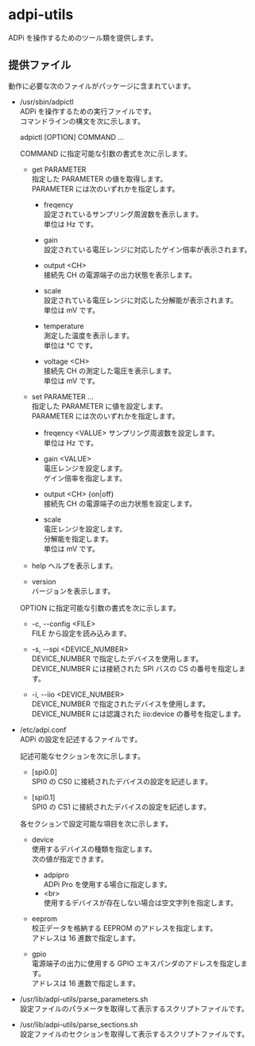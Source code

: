 adpi-utils
==========

ADPi を操作するためのツール類を提供します。

## 提供ファイル
動作に必要な次のファイルがパッケージに含まれています。

* /usr/sbin/adpictl  
  ADPi を操作するための実行ファイルです。  
  コマンドラインの構文を次に示します。  

  adpictl [OPTION] COMMAND ...

  COMMAND に指定可能な引数の書式を次に示します。  

  + get PARAMETER  
    指定した PARAMETER の値を取得します。  
    PARAMETER には次のいずれかを指定します。  

    - freqency  
      設定されているサンプリング周波数を表示します。  
      単位は Hz です。  

    - gain  
      設定されている電圧レンジに対応したゲイン倍率が表示されます。  

    - output \<CH\>  
      接続先 CH の電源端子の出力状態を表示します。  

    - scale  
      設定されている電圧レンジに対応した分解能が表示されます。  
      単位は mV です。  

    - temperature  
      測定した温度を表示します。  
      単位は ℃ です。  

    - voltage \<CH\>  
      接続先 CH の測定した電圧を表示します。  
      単位は mV です。  

  + set PARAMETER ...  
    指定した PARAMETER に値を設定します。  
    PARAMETER には次のいずれかを指定します。  

    - freqency \<VALUE\>
      サンプリング周波数を設定します。  
      単位は Hz です。  

    - gain \<VALUE\>  
      電圧レンジを設定します。  
      ゲイン倍率を指定します。  

    - output \<CH\> {on|off}  
      接続先 CH の電源端子の出力状態を設定します。  

    - scale  
      電圧レンジを設定します。  
      分解能を指定します。  
      単位は mV です。  

  + help
    ヘルプを表示します。

  + version  
    バージョンを表示します。  

  OPTION に指定可能な引数の書式を次に示します。  

  + -c, --config \<FILE\>  
    FILE から設定を読み込みます。  

  + -s, --spi <DEVICE_NUMBER>  
    DEVICE_NUMBER で指定したデバイスを使用します。  
    DEVICE_NUMBER には接続された SPI バスの CS の番号を指定します。  

  + -i, --iio <DEVICE_NUMBER>  
    DEVICE_NUMBER で指定されたデバイスを使用します。  
    DEVICE_NUMBER には認識された iio:device の番号を指定します。  

* /etc/adpi.conf  
  ADPi の設定を記述するファイルです。  

  記述可能なセクションを次に示します。  

  + [spi0.0]  
    SPI0 の CS0 に接続されたデバイスの設定を記述します。  

  + [spi0.1]  
    SPI0 の CS1 に接続されたデバイスの設定を記述します。  

  各セクションで設定可能な項目を次に示します。  

  + device  
    使用するデバイスの種類を指定します。  
    次の値が指定できます。  
    - adpipro  
      ADPi Pro を使用する場合に指定します。
    - \<br\>  
      使用するデバイスが存在しない場合は空文字列を指定します。

  + eeprom  
    校正データを格納する EEPROM のアドレスを指定します。  
    アドレスは 16 進数で指定します。  

  + gpio  
    電源端子の出力に使用する GPIO エキスパンダのアドレスを指定します。  
    アドレスは 16 進数で指定します。  

* /usr/lib/adpi-utils/parse_parameters.sh  
  設定ファイルのパラメータを取得して表示するスクリプトファイルです。  

* /usr/lib/adpi-utils/parse_sections.sh  
  設定ファイルのセクションを取得して表示するスクリプトファイルです。  
